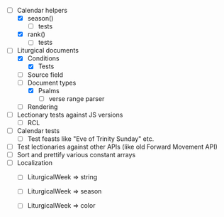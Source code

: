 - [ ] Calendar helpers
  - [x] season()
    - [ ] tests
  - [x] rank()
    - [ ] tests
- [ ] Liturgical documents
  - [x] Conditions
    - [x] Tests
  - [ ] Source field
  - [ ] Document types
    - [x] Psalms
      - [ ] verse range parser
  - [ ] Rendering
- [ ] Lectionary tests against JS versions
  - [ ] RCL
- [ ] Calendar tests
  - [ ] Test feasts like "Eve of Trinity Sunday" etc.
- [ ] Test lectionaries against other APIs (like old Forward Movement API)
- [ ] Sort and prettify various constant arrays
- [ ] Localization
  - [ ] LiturgicalWeek => string
  - [ ] LiturgicalWeek => season
  - [ ] LiturgicalWeek => color

